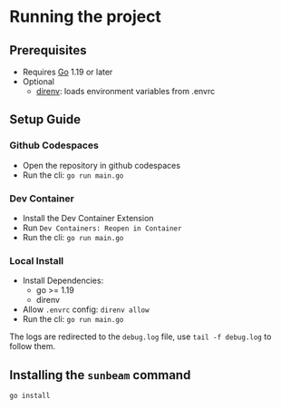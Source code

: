 # Running the project

## Prerequisites

- Requires [Go](https://golang.org/dl/) 1.19 or later
- Optional
  - [direnv](https://direnv.net/): loads environment variables from .envrc

## Setup Guide

### Github Codespaces

- Open the repository in github codespaces
- Run the cli: `go run main.go`

### Dev Container

- Install the Dev Container Extension
- Run `Dev Containers: Reopen in Container`
- Run the cli: `go run main.go`

### Local Install

- Install Dependencies:
  - go >= 1.19
  - direnv
- Allow `.envrc` config: `direnv allow`
- Run the cli: `go run main.go`

The logs are redirected to the `debug.log` file, use `tail -f debug.log` to follow them.

## Installing the `sunbeam` command

```console
go install
```
